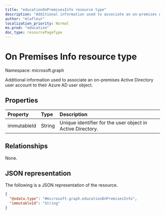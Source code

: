 ```yaml
---
title: "educationOnPremisesInfo resource type"
description: "Additional information used to associate an on-premises Active Directory user account to their Azure AD user object."
author: "mlafleur"
localization_priority: Normal
ms.prod: "education"
doc_type: resourcePageType
---
```


# On Premises Info resource type

Namespace: microsoft.graph

Additional information used to associate an on-premises Active Directory user account to their Azure AD user object.

## Properties

| Property    | Type   | Description                                                |
| :---------- | :----- | :--------------------------------------------------------- |
| immutableId | String | Unique identifier for the user object in Active Directory. |

## Relationships

None.

## JSON representation

The following is a JSON representation of the resource.

<!-- {
  "blockType": "resource",
  "@odata.type": "microsoft.graph.educationOnPremisesInfo"
}
-->

```json
{
  "@odata.type": "#microsoft.graph.educationOnPremisesInfo",
  "immutableId": "String"
}
```

